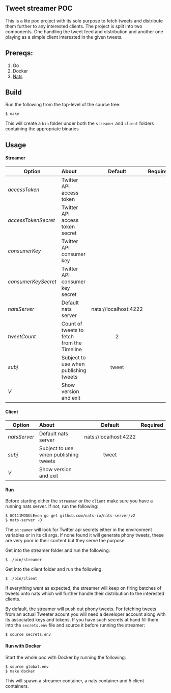## Tweet streamer POC                    
This is a lite poc project with its sole purpose to fetch tweets and distribute them further to any interested clients.
The project is split into two components. One handling the tweet feed and distribution and another one playing as a simple client interested in the given tweets.

## Prereqs:

 1. Go
 2. Docker
 3. [Nats](https://nats.io)
 
 ## Build
 Run the following from the top-level of the source tree:
 

    $ make
  
 This will create a ``bin`` folder under both the ``streamer`` and ``client`` folders containing the appropriate binaries

## Usage

#### Streamer
 
| Option        | About                                             | Default       | Required       |
| ------------- |:--------------------------------------------------|:-------------:|:--------------:|
|*accessToken*         | Twitter API access token  |  |
|*accessTokenSecret*    | Twitter API access token secret  |  |
|*consumerKey*         | Twitter API consumer key  |      |
|*consumerKeySecret*          | Twitter API consumer key secret| |  |
|*natsServer*            | Default nats server| nats://localhost:4222 |
|*tweetCount*            | Count of tweets to fetch from the Timeline| 2 |
|*subj*            | Subject to use when publishing tweets| tweet |
|*V*            | Show version and exit|  |	 

#### Client
 
| Option        | About                                             | Default       | Required       |
| ------------- |:--------------------------------------------------|:-------------:|:--------------:|
|*natsServer*            | Default nats server| nats://localhost:4222 |
|*subj*            | Subject to use when publishing tweets| tweet |
|*V*            | Show version and exit|  |	

#### Run
Before starting either the ``streamer`` or the ``client`` make sure you have a running nats server.
If not, run the following:

    $ GO111MODULE=on go get github.com/nats-io/nats-server/v2
    $ nats-server -D

The ``streamer`` will look for Twitter api secrets either in the environment variables or in its cli args.  If none found it will generate phony tweets, these are very poor in their content but they serve the purpose.

Get into the streamer folder and run the following:

    $ ./bin/streamer

Get into the client folder and run the following:

    $ ./bin/client

If everything went as expected, the streamer will keep on firing batches of tweets onto nats which will further handle their distribution to the interested clients.

By default, the streamer will push out phony tweets. For fetching tweets from an actual Tweeter acount you will need a developer account along with its associated keys and tokens. If you have such secrets at hand fill them into the ``secrets.env`` file and source it before running the streamer:

    $ source secrets.env

#### Run with Docker

Start the whole poc with Docker by running the following:

    $ source global.env
    $ make docker

This will spawn a streamer container, a nats container and 5 client containers.
